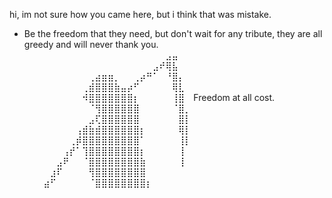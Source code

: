 hi, im not sure how you came here, but i think that was mistake.

* Be the freedom that they need, but don't wait for any tribute, they are all greedy and will never thank you.
⠀⠀⠀⠀⠀⠀⠀⠀⠀⠀⠀⠀⠀⠀⠀⠀⠀⠀⠀⠀⠀⠀⣠⣤⠀⠀
⠀⠀⠀⠀⠀⠀⠀⠀⠀⠀⠀⠀⠀⠀⠀⠀⠀⠀⠀⠀⣠⠞⢿⣧⠀⠀
⠀⠀⠀⠀⠀⠀⠀⠀⠀⠀⢀⣴⣶⣶⡀⠀⠀⢀⡴⠛⠁⠀⠘⣿⡄⠀
⠀⠀⠀⠀⠀⠀⠀⠀⠀⢀⣾⣿⣿⣿⣷⣤⡴⠋⠀⠀⠀⠀⠀⢿⣇⠀
⠀⠀⠀⠀⠀⠀⠀⠀⠀⠺⣿⣿⣿⣿⣿⣿⣿⡆⠀⠀⠀⠀⠀⢸⣿⠀ Freedom at all cost.
⠀⠀⠀⠀⠀⠀⠀⠀⠀⠀⠈⢻⣿⣿⣿⣿⣿⣿⠀⠀⠀⠀⠀⠈⣿⡀
⠀⠀⠀⠀⠀⠀⠀⠀⠀⠀⣠⢏⣿⣿⣿⣿⣿⣿⠀⠀⠀⠀⠀⠀⣿⡇
⠀⠀⠀⠀⠀⠀⠀⠀⢠⣾⣷⣾⣿⣿⣿⣿⣿⣿⡆⠀⠀⠀⠀⠀⢿⡇
⠀⠀⠀⠀⠀⠀⠀⢀⡾⣿⣿⣿⣿⣿⣿⣿⣿⣿⠁⠀⠀⠀⠀⠀⢸⡇
⠀⠀⠀⠀⠀⠀⢠⡞⠁⢹⣿⣿⣿⣿⣿⣿⣿⣿⡆⠀⠀⠀⠀⠀⢸⠀
⠀⠀⠀⠀⠀⣠⠟⠀⠀⠈⣿⣿⣿⣿⣿⣿⣿⣿⣷⠀⠀⠀⠀⠀⢸⠀
⠀⠀⠀⠀⣰⠏⠀⠀⠀⠀⢻⣿⣿⣿⣿⣿⣿⣿⣿⠀⠀⠀⠀⠀⠀⠀
⠀⠀⠀⣴⠋⠀⠀⠀⠀⠀⠈⣿⣿⣿⣿⣿⣿⣿⣿⡆⠀⠀
